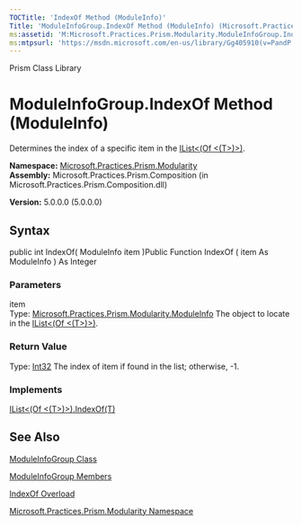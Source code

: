 ```yaml
---
TOCTitle: 'IndexOf Method (ModuleInfo)'
Title: 'ModuleInfoGroup.IndexOf Method (ModuleInfo) (Microsoft.Practices.Prism.Modularity)'
ms:assetid: 'M:Microsoft.Practices.Prism.Modularity.ModuleInfoGroup.IndexOf(Microsoft.Practices.Prism.Modularity.ModuleInfo)'
ms:mtpsurl: 'https://msdn.microsoft.com/en-us/library/Gg405910(v=PandP.50)'
---
```


Prism Class Library

ModuleInfoGroup.IndexOf Method (ModuleInfo)
===============================================

Determines the index of a specific item in the [IList&lt;(Of &lt;(T&gt;)&gt;)](http://msdn.microsoft.com/en-us/library/5y536ey6).

**Namespace:** [Microsoft.Practices.Prism.Modularity](https://msdn.microsoft.com/n:microsoft.practices.prism.modularity)
**Assembly:** Microsoft.Practices.Prism.Composition (in Microsoft.Practices.Prism.Composition.dll)

**Version:** 5.0.0.0 (5.0.0.0)

## Syntax


public int IndexOf( ModuleInfo item )Public Function IndexOf ( item As ModuleInfo ) As Integer

### Parameters

item  
Type: [Microsoft.Practices.Prism.Modularity.ModuleInfo](https://msdn.microsoft.com/t:microsoft.practices.prism.modularity.moduleinfo)
The object to locate in the [IList&lt;(Of &lt;(T&gt;)&gt;)](http://msdn.microsoft.com/en-us/library/5y536ey6).

### Return Value

Type: [Int32](http://msdn.microsoft.com/en-us/library/td2s409d)
The index of item if found in the list; otherwise, -1.
### Implements

[IList&lt;(Of &lt;(T&gt;)&gt;).IndexOf(T)](http://msdn.microsoft.com/en-us/library/3w0148af)

See Also
--------


[ModuleInfoGroup Class](https://msdn.microsoft.com/t:microsoft.practices.prism.modularity.moduleinfogroup)

[ModuleInfoGroup Members](https://msdn.microsoft.com/allmembers.t:microsoft.practices.prism.modularity.moduleinfogroup)

[IndexOf Overload](https://msdn.microsoft.com/overload:microsoft.practices.prism.modularity.moduleinfogroup.indexof)

[Microsoft.Practices.Prism.Modularity Namespace](https://msdn.microsoft.com/n:microsoft.practices.prism.modularity)
